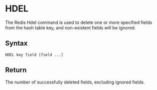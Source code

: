 # HDEL

The Redis Hdel command is used to delete one or more specified fields from the hash table key, and non-existent fields will be ignored.

## Syntax

```
HDEL key field [field ...]
```

## Return

The number of successfully deleted fields, excluding ignored fields.